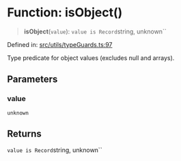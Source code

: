 # Function: isObject()

> **isObject**(`value`): `value is Record`string, unknown``

Defined in: [src/utils/typeGuards.ts:97](https://github.com/Nick2bad4u/Uptime-Watcher/blob/2a45eeb1723f8f7089001af2c92aa07d82dfe7e4/src/utils/typeGuards.ts#L97)

Type predicate for object values (excludes null and arrays).

## Parameters

### value

`unknown`

## Returns

`value is Record`string, unknown``
